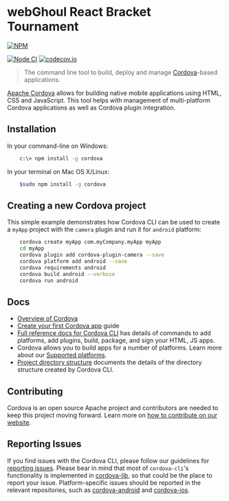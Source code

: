 
# webGhoul React Bracket Tournament

[![NPM](https://nodei.co/npm/webGhoul.png)](https://nodei.co/npm/webGhoul/)

[![Node CI](https://github.com/apache/cordova-cli/workflows/Node%20CI/badge.svg?branch=master)](https://github.com/apache/cordova-cli/actions?query=branch%3Amaster)
[![codecov.io](https://codecov.io/github/apache/cordova-cli/coverage.svg?branch=master)](https://codecov.io/github/apache/cordova-cli?branch=master)

> The command line tool to build, deploy and manage [Cordova](https://cordova.apache.org)-based applications.

[Apache Cordova](https://cordova.apache.org) allows for building native mobile applications using HTML, CSS and JavaScript.
This tool helps with management of multi-platform Cordova applications as well as Cordova plugin integration.

## Installation

In your command-line on Windows:

```bash
    c:\> npm install -g cordova
```

In your terminal on Mac OS X/Linux:

```bash
    $sudo npm install -g cordova
```

## Creating a new Cordova project

This simple example demonstrates how Cordova CLI can be used to create a `myApp` project with the `camera` plugin and run it for `android` platform:

```bash
    cordova create myApp com.myCompany.myApp myApp
    cd myApp
    cordova plugin add cordova-plugin-camera --save
    cordova platform add android --save
    cordova requirements android
    cordova build android --verbose
    cordova run android
```

## Docs

- [Overview of Cordova]
- [Create your first Cordova app] guide
- [Full reference docs for Cordova CLI][Reference docs] has details of commands to add platforms, add plugins, build, package, and sign your HTML, JS apps.
- Cordova allows you to build apps for a number of platforms. Learn more about our [Supported platforms].
- [Project directory structure] documents the details of the directory structure created by Cordova CLI.

## Contributing

Cordova is an open source Apache project and contributors are needed to keep this project moving forward. Learn more on
[how to contribute on our website][contribute].

## Reporting Issues

If you find issues with the Cordova CLI, please follow our guidelines for [reporting issues]. Please bear in mind that most of `cordova-cli`'s functionality is implemented in [cordova-lib], so that could be the place to report your issue.
Platform-specific issues should be reported in the relevant repositories, such as [cordova-android] and [cordova-ios].

[Overview of Cordova]: http://cordova.apache.org/docs/en/latest/guide/overview/
[Create your first Cordova app]: http://cordova.apache.org/docs/en/latest/guide/cli/index.html
[Reference docs]: http://cordova.apache.org/docs/en/latest/cordova-cli/index.html
[Supported platforms]: http://cordova.apache.org/docs/en/latest/guide/support/index.html
[Project directory structure]: http://cordova.apache.org/docs/en/latest/cordova-cli/index.html#directory-structure
[Contribute]: http://cordova.apache.org/contribute/
[Reporting issues]: http://cordova.apache.org/contribute/issues.html
[cordova-lib]: https://github.com/apache/cordova-lib
[cordova-android]: https://github.com/apache/cordova-android
[cordova-ios]: https://github.com/apache/cordova-ios
